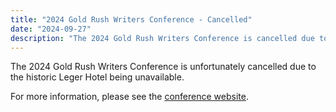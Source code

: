 ```yaml
---
title: "2024 Gold Rush Writers Conference - Cancelled"
date: "2024-09-27"
description: "The 2024 Gold Rush Writers Conference is cancelled due to the historic Leger Hotel being unavailable."
---
```


The 2024 Gold Rush Writers Conference is unfortunately cancelled due to the historic Leger Hotel being unavailable.

For more information, please see the [conference website](https://www.goldrushwriters.com/).
